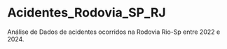 # Acidentes_Rodovia_SP_RJ
 Análise de Dados de acidentes ocorridos na Rodovia Rio-Sp entre 2022 e 2024.

